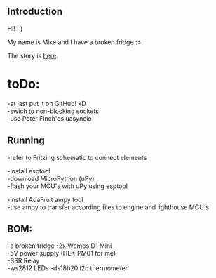 ## Introduction

Hi! : )  

My name is Mike and I have a broken fridge :>  

The story is [here](https://wiki.hackerspace.pl/projects:lepi-lodowka).


# toDo:
-at last put it on GitHub! xD  
-swich to non-blocking sockets  
-use Peter Finch'es uasyncio  
  

## Running
-refer to Fritzing schematic to connect elements  

-install esptool  
-download MicroPython (uPy)  
-flash your MCU's with uPy using esptool  

-install AdaFruit ampy tool  
-use ampy to transfer according files to engine and lighthouse MCU's  


## BOM:
-a broken fridge
-2x Wemos D1 Mini  
-5V power supply (HLK-PM01 for me)  
-SSR Relay  
-ws2812 LEDs
-ds18b20 i2c thermometer  
